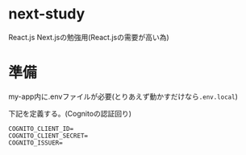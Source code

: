# next-study
React.js Next.jsの勉強用(React.jsの需要が高い為)

# 準備
my-app内に.envファイルが必要(とりあえず動かすだけなら`.env.local`)<br>

下記を定義する。(Cognitoの認証回り)
```
COGNITO_CLIENT_ID=
COGNITO_CLIENT_SECRET=
COGNITO_ISSUER=
```

